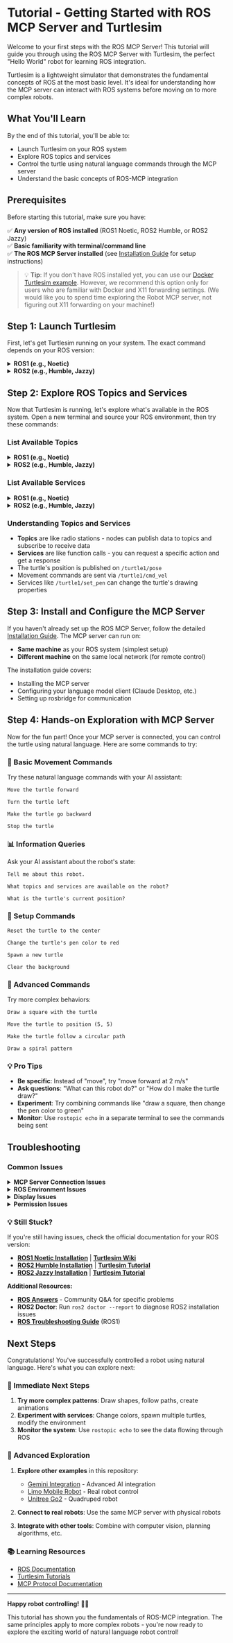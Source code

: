 # Tutorial - Getting Started with ROS MCP Server and Turtlesim

Welcome to your first steps with the ROS MCP Server! This tutorial will guide you through using the ROS MCP Server with Turtlesim, the perfect "Hello World" robot for learning ROS integration.

Turtlesim is a lightweight simulator that demonstrates the fundamental concepts of ROS at the most basic level. It's ideal for understanding how the MCP server can interact with ROS systems before moving on to more complex robots.

## What You'll Learn

By the end of this tutorial, you'll be able to:
- Launch Turtlesim on your ROS system
- Explore ROS topics and services
- Control the turtle using natural language commands through the MCP server
- Understand the basic concepts of ROS-MCP integration

## Prerequisites

Before starting this tutorial, make sure you have:

✅ **Any version of ROS installed** (ROS1 Noetic, ROS2 Humble, or ROS2 Jazzy)  
✅ **Basic familiarity with terminal/command line**  
✅ **The ROS MCP Server installed** (see [Installation Guide](../../docs/installation.md) for setup instructions)

> 💡 **Tip**: If you don't have ROS installed yet, you can use our [Docker Turtlesim example](../5_docker_turtlesim/). However, we recommend this option only for users who are familiar with Docker and X11 forwarding settings. (We would like you to spend time exploring the Robot MCP server, not figuring out X11 forwarding on your machine!)

## Step 1: Launch Turtlesim

First, let's get Turtlesim running on your system. The exact command depends on your ROS version:

<details>
<summary><strong>ROS1 (e.g., Noetic)</strong></summary>

### Launch Turtlesim

1. **Source your ROS environment:**
   ```bash
   source /opt/ros/noetic/setup.bash # or /opt/ros/<ros_distro>/setup.bash
   ```

2. **Launch Turtlesim:**
   ```bash
   rosrun turtlesim turtlesim_node
   ```

You should see a window appear with a turtle in the center of a blue background.

### Troubleshooting ROS1
- If you get "command not found", make sure you've sourced the ROS environment
- If the window doesn't appear, check your display settings (especially on WSL or remote connections)

</details>

<details>
<summary><strong>ROS2 (e.g., Humble, Jazzy)</strong></summary>

### Launch Turtlesim

1. **Source your ROS2 environment:**
   ```bash
   source /opt/ros/humble/setup.bash  # or /opt/ros/jazzy/setup.bash
   ```

2. **Launch Turtlesim:**
   ```bash
   ros2 run turtlesim turtlesim_node
   ```

You should see a window appear with a turtle in the center of a blue background.

### Troubleshooting ROS2
- If you get "command not found", make sure you've sourced the ROS2 environment
- If the window doesn't appear, check your display settings (especially on WSL or remote connections)

</details>

## Step 2: Explore ROS Topics and Services

Now that Turtlesim is running, let's explore what's available in the ROS system. Open a new terminal and source your ROS environment, then try these commands:

### List Available Topics

<details>
<summary><strong>ROS1 (e.g., Noetic)</strong></summary>

```bash
# Source ROS environment
source /opt/ros/noetic/setup.bash

# List all topics
rostopic list

# Monitor turtle position
rostopic echo /turtle1/pose

# Monitor velocity commands
rostopic echo /turtle1/cmd_vel
```

</details>

<details>
<summary><strong>ROS2 (e.g., Humble, Jazzy)</strong></summary>

```bash
# Source ROS2 environment (adjust for your version)
source /opt/ros/humble/setup.bash  # or /opt/ros/jazzy/setup.bash

# List all topics
ros2 topic list

# Monitor turtle position
ros2 topic echo /turtle1/pose

# Monitor velocity commands
ros2 topic echo /turtle1/cmd_vel
```

</details>

### List Available Services

<details>
<summary><strong>ROS1 (e.g., Noetic)</strong></summary>

```bash
# List all services
rosservice list

# Get information about a specific service
rosservice info /turtle1/set_pen
```

</details>

<details>
<summary><strong>ROS2 (e.g., Humble, Jazzy)</strong></summary>

```bash
# List all services
ros2 service list

# Get information about a specific service
ros2 service type /turtle1/set_pen
```

</details>

### Understanding Topics and Services

- **Topics** are like radio stations - nodes can publish data to topics and subscribe to receive data
- **Services** are like function calls - you can request a specific action and get a response
- The turtle's position is published on `/turtle1/pose`
- Movement commands are sent via `/turtle1/cmd_vel`
- Services like `/turtle1/set_pen` can change the turtle's drawing properties

## Step 3: Install and Configure the MCP Server

If you haven't already set up the ROS MCP Server, follow the detailed [Installation Guide](../../docs/installation.md). The MCP server can run on:

- **Same machine** as your ROS system (simplest setup)
- **Different machine** on the same local network (for remote control)

The installation guide covers:
- Installing the MCP server
- Configuring your language model client (Claude Desktop, etc.)
- Setting up rosbridge for communication

## Step 4: Hands-on Exploration with MCP Server

Now for the fun part! Once your MCP server is connected, you can control the turtle using natural language. Here are some commands to try:

### 🚀 Basic Movement Commands

Try these natural language commands with your AI assistant:

```
Move the turtle forward
```

```
Turn the turtle left
```

```
Make the turtle go backward
```

```
Stop the turtle
```

### 📊 Information Queries

Ask your AI assistant about the robot's state:

```
Tell me about this robot.
```


```
What topics and services are available on the robot?
```

```
What is the turtle's current position?
```



### 🎨 Setup Commands


```
Reset the turtle to the center
```

```
Change the turtle's pen color to red
```

```
Spawn a new turtle
```

```
Clear the background
```

### 🎯 Advanced Commands

Try more complex behaviors:

```
Draw a square with the turtle
```

```
Move the turtle to position (5, 5)
```

```
Make the turtle follow a circular path
```

```
Draw a spiral pattern
```

### 💡 Pro Tips

- **Be specific**: Instead of "move", try "move forward at 2 m/s"
- **Ask questions**: "What can this robot do?" or "How do I make the turtle draw?"
- **Experiment**: Try combining commands like "draw a square, then change the pen color to green"
- **Monitor**: Use `rostopic echo` in a separate terminal to see the commands being sent

## Troubleshooting

### Common Issues

<details>
<summary><strong>MCP Server Connection Issues</strong></summary>

**Problem**: AI assistant can't connect to the robot

**Solutions**:
- Verify rosbridge is running: `ros2 launch rosbridge_server rosbridge_websocket_launch.xml`
- Check if MCP server is running and connected
- Ensure firewall allows WebSocket connections (port 9090)
- For remote connections, verify the robot's IP address

</details>

<details>
<summary><strong>ROS Environment Issues</strong></summary>

**Problem**: "command not found" errors

**Solutions**:
- Always source your ROS environment: `source /opt/ros/[version]/setup.bash`
- Add sourcing to your `.bashrc` for automatic setup
- Verify ROS installation with `rosversion -d` (ROS1) or `ros2 doctor` (ROS2)

</details>

<details>
<summary><strong>Display Issues</strong></summary>

**Problem**: Turtlesim window doesn't appear

**Solutions**:
- **WSL users**: Install X11 forwarding: `sudo apt install x11-apps`
- **Remote connections**: Use X11 forwarding: `ssh -X username@hostname`
- **Docker users**: Check X11 forwarding configuration

</details>

<details>
<summary><strong>Permission Issues</strong></summary>

**Problem**: Can't control the turtle

**Solutions**:
- Ensure you're not running multiple turtlesim instances
- Check if another process is controlling the turtle
- Restart turtlesim if commands aren't working

</details>

### 💡 Still Stuck?

If you're still having issues, check the official documentation for your ROS version:

- **[ROS1 Noetic Installation](https://wiki.ros.org/noetic/Installation)** | **[Turtlesim Wiki](https://wiki.ros.org/turtlesim)**
- **[ROS2 Humble Installation](https://docs.ros.org/en/humble/Installation.html)** | **[Turtlesim Tutorial](https://docs.ros.org/en/humble/Tutorials/Beginner-CLI-Tools/Introducing-Turtlesim/Introducing-Turtlesim.html)**
- **[ROS2 Jazzy Installation](https://docs.ros.org/en/jazzy/Installation.html)** | **[Turtlesim Tutorial](https://docs.ros.org/en/jazzy/Tutorials/Beginner-CLI-Tools/Introducing-Turtlesim/Introducing-Turtlesim.html)**

**Additional Resources:**
- **[ROS Answers](https://answers.ros.org/)** - Community Q&A for specific problems
- **ROS2 Doctor**: Run `ros2 doctor --report` to diagnose ROS2 installation issues
- **[ROS Troubleshooting Guide](https://wiki.ros.org/ROS/Troubleshooting)** (ROS1)

## Next Steps

Congratulations! You've successfully controlled a robot using natural language. Here's what you can explore next:

### 🎯 Immediate Next Steps
1. **Try more complex patterns**: Draw shapes, follow paths, create animations
2. **Experiment with services**: Change colors, spawn multiple turtles, modify the environment
3. **Monitor the system**: Use `rostopic echo` to see the data flowing through ROS

### 🚀 Advanced Exploration
1. **Explore other examples** in this repository:
   - [Gemini Integration](../2_gemini/) - Advanced AI integration
   - [Limo Mobile Robot](../3_limo_mobile_robot/) - Real robot control
   - [Unitree Go2](../4_unitree_go2/) - Quadruped robot

2. **Connect to real robots**: Use the same MCP server with physical robots
3. **Integrate with other tools**: Combine with computer vision, planning algorithms, etc.

### 📚 Learning Resources
- [ROS Documentation](https://docs.ros.org/)
- [Turtlesim Tutorials](https://docs.ros.org/en/humble/Tutorials/Beginner-CLI-Tools/Introducing-Turtlesim/Introducing-Turtlesim.html)
- [MCP Protocol Documentation](https://modelcontextprotocol.io/)

---

**Happy robot controlling!** 🤖✨

This tutorial has shown you the fundamentals of ROS-MCP integration. The same principles apply to more complex robots - you're now ready to explore the exciting world of natural language robot control!
